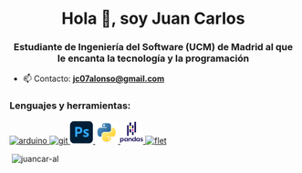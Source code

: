 <h1 align="center">Hola 👋, soy Juan Carlos</h1>
<h3 align="center">Estudiante de Ingeniería del Software (UCM) de Madrid al que le encanta la tecnología y la programación</h3>

- 📫 Contacto: **jc07alonso@gmail.com**

<p align="left">
</p>

<h3 align="left">Lenguajes y herramientas:</h3>
<p align="left"> <a href="https://www.arduino.cc/" target="_blank" rel="noreferrer"> <img src="https://cdn.worldvectorlogo.com/logos/arduino-1.svg" alt="arduino" width="40" height="40"/> </a> <a href="https://git-scm.com/" target="_blank" rel="noreferrer"> <img src="https://www.vectorlogo.zone/logos/git-scm/git-scm-icon.svg" alt="git" width="40" height="40"/> </a> <a href="https://www.photoshop.com/en" target="_blank" rel="noreferrer"> <img src="https://raw.githubusercontent.com/devicons/devicon/master/icons/photoshop/photoshop-original.svg" alt="photoshop" width="40" height="40"/> </a> <a href="https://www.python.org" target="_blank" rel="noreferrer"> <img src="https://raw.githubusercontent.com/devicons/devicon/master/icons/python/python-original.svg" alt="python" width="40" height="40"/> </a><a href="https://https://pandas.pydata.org//" target="_blank" rel="noreferrer"> <img src="https://github.com/devicons/devicon/blob/master/icons/pandas/pandas-original-wordmark.svg" alt="pandas" width="40" height="40"/> </a> <a href="https://flet.dev/" target="_blank" rel="noreferrer"> <img src="https://flet.dev/img/logo.svg" alt="flet" width="40" height="40"/> </a></p>

<p>&nbsp;<img align="center" src="https://github-readme-stats.vercel.app/api?username=juancar-al&show_icons=true&locale=en" alt="juancar-al" /></p>
